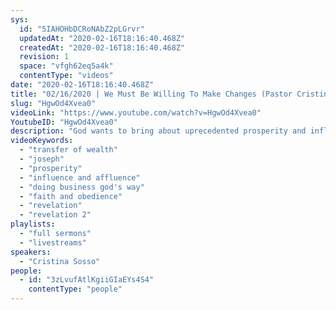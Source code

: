 ```yaml
---
sys:
  id: "5IAHOHbDCRoNAbZ2pLGrvr"
  updatedAt: "2020-02-16T18:16:40.468Z"
  createdAt: "2020-02-16T18:16:40.468Z"
  revision: 1
  space: "vfgh62eq5a4k"
  contentType: "videos"
date: "2020-02-16T18:16:40.468Z"
title: "02/16/2020 | We Must Be Willing To Make Changes (Pastor Cristina Sosso)"
slug: "HgwOd4Xvea0"
videoLink: "https://www.youtube.com/watch?v=HgwOd4Xvea0"
YoutubeID: "HgwOd4Xvea0"
description: "God wants to bring about uprecedented prosperity and influence to the Body of Christ so that we can transform the nations, but we as individuals must be willing to make changes to our ways of thinking and our ways of doing things. This sermon was delivered by Pastor Cris Sosso at Freedom Fellowship Church International on February 2nd 2020."
videoKeywords:
  - "transfer of wealth"
  - "joseph"
  - "prosperity"
  - "influence and affluence"
  - "doing business god's way"
  - "faith and obedience"
  - "revelation"
  - "revelation 2"
playlists:
  - "full sermons"
  - "livestreams"
speakers:
  - "Cristina Sosso"
people:
  - id: "3zLvufAtlKgiiGIaEYs4S4"
    contentType: "people"
---
```

